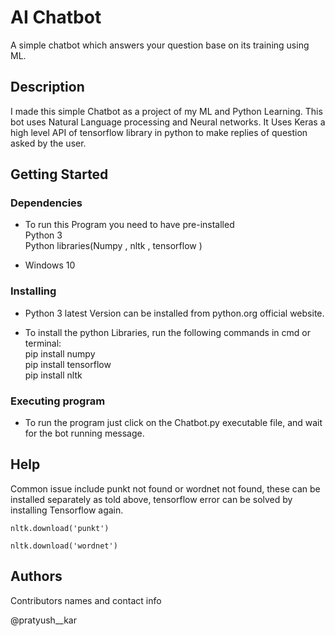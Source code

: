 # AI Chatbot

A simple chatbot which answers your question base on its training using ML.

## Description

I made this simple Chatbot as a project of my ML and Python Learning. This bot uses Natural Language processing and Neural networks.
It Uses Keras a high level API of tensorflow library in python to make replies of question asked by the user.

## Getting Started

### Dependencies

* To run this Program you need to have pre-installed  
	Python 3  
	Python libraries(Numpy , nltk , tensorflow )  

* Windows 10

### Installing

* Python 3 latest Version can be installed from python.org official website.  

* To install the python Libraries, run the following commands in cmd or terminal:  
	pip install numpy  
	pip install tensorflow  
	pip install nltk  

### Executing program

* To run the program just click on the Chatbot.py executable file, and wait for the bot running message.


## Help

Common issue include punkt not found or wordnet not found, these can be installed separately as told above,
tensorflow error can be solved by installing Tensorflow again.
```
nltk.download('punkt')
```
```
nltk.download('wordnet')
```

## Authors

Contributors names and contact info

@pratyush__kar





